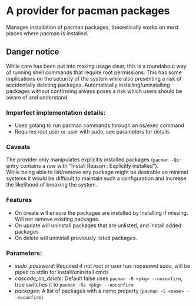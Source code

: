 # A provider for pacman packages
Manages installation of pacman packages, theoretically works on most places where pacman is installed.
## Danger notice
While care has been put into making usage clear, this is a roundabout way of running shell commands that require root permissions.
This has some implications on the security of the system while also presenting a risk of accidentally deleting packages. 
Automatically installing/uninstalling packages without confirming always poses a risk which users should be aware of and understand.

### Imperfect implementation details:
* Uses golang to run pacman commands through an os/exec command
* Requires root user or user with sudo, see parameters for details

### Caveats
The provider only manipulates explicitly installed packages (`pacman -Qi`-entry contains a row with "Install Reason  : Explicitly installed").  
While being able to list/remove any package might be desirable on minimal systems it would be difficult to maintain 
such a configuration and increase the likelihood of breaking the system.

### Features
* On create will ensure the packages are installed by installing if missing. Will not remove existing packages.
* On update will uninstall packages that are unlisted, and install added packages
* On delete will uninstall previously listed packages.

### Parameters:
* *sudo_password*: Required if not root or user has nopasswd sudo, will be piped to stdin for install/uninstall cmds
* *cascade_on_delete*: Default false uses `pacman -R <pkg> --noconfirm`, true switches it to `pacman -Rs <pkg> --noconfirm`
* *packages*: A list of packages with a name property (`pacman -S <name> --noconfirm`)
